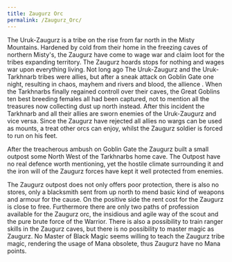 ```yaml
---
title: Zaugurz Orc
permalink: /Zaugurz_Orc/
---
```


The Uruk-Zaugurz is a tribe on the rise from far north in the Misty
Mountains. Hardened by cold from their home in the freezing caves of
northern Misty's, the Zaugurz have come to wage war and claim loot for
the tribes expanding territory. The Zaugurz hoards stops for nothing and
wages war upon everything living. Not long ago The Uruk-Zaugurz and the
Uruk-Tarkhnarb tribes were allies, but after a sneak attack on Goblin
Gate one night, resulting in chaos, mayhem and rivers and blood, the
allience . When the Tarkhnarbs finally regained controll over their
caves, the Great Goblins ten best breeding females all had been
captured, not to mention all the treasures now collecting dust up north
instead. After this incident the Tarkhnarb and all their allies are
sworn enemies of the Uruk-Zaugurz and vice versa. Since the Zaugurz have
rejected all allies no wargs can be used as mounts, a treat other orcs
can enjoy, whilst the Zaugurz soldier is forced to run on his feet.

After the treacherous ambush on Goblin Gate the Zaugurz built a small
outpost some North West of the Tarkhnarbs home cave. The Outpost have no
real defence worth mentioning, yet the hostile climate surrounding it
and the iron will of the Zaugurz forces have kept it well protected from
enemies.

The Zaugurz outpost does not only offers poor protection, there is also
no stores, only a blacksmith sent from up north to mend basic kind of
weapons and armour for the cause. On the positive side the rent cost for
the Zaugurz is close to free. Furthermore there are only two paths of
profession available for the Zaugurz orc, the insidious and agile way of
the scout and the pure brute force of the Warrior. There is also a
possibility to train ranger skills in the Zaugurz caves, but there is no
possibility to master magic as Zaugurz. No Master of Black Magic seems
willing to teach the Zaugurz tribe magic, rendering the usage of Mana
obsolete, thus Zaugurz have no Mana points.